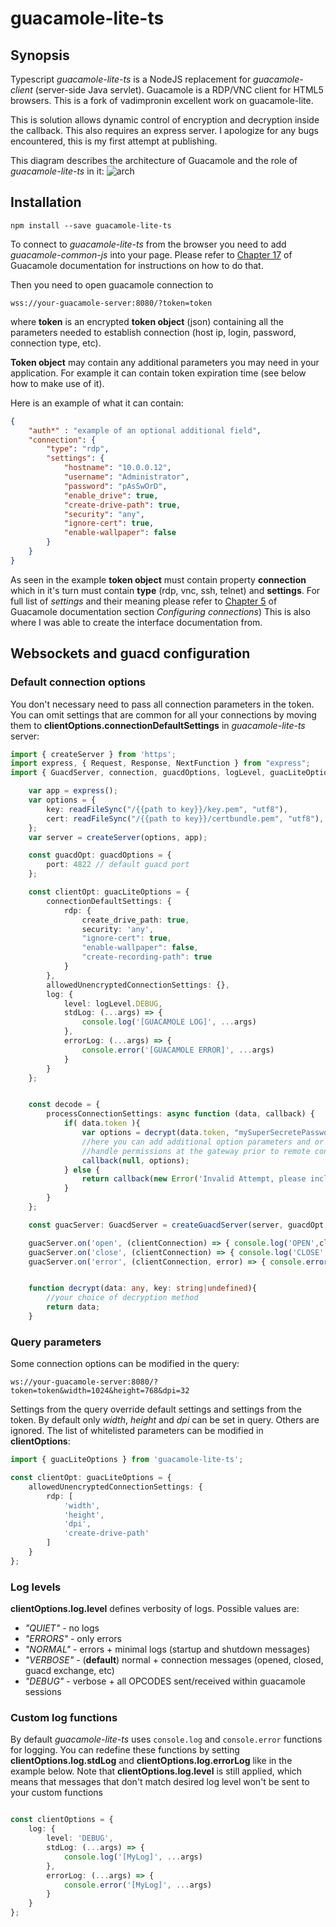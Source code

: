 # guacamole-lite-ts

## Synopsis
Typescript *guacamole-lite-ts* is a NodeJS replacement for *guacamole-client* (server-side Java servlet).
Guacamole is a RDP/VNC client for HTML5 browsers. This is a fork of vadimpronin excellent work on guacamole-lite.

This is solution allows dynamic control of encryption and decryption inside the callback. This also requires an express server. I apologize for any bugs encountered, this is my first attempt at publishing. 

This diagram describes the architecture of Guacamole and the role of *guacamole-lite-ts* in it:
![arch](https://cloud.githubusercontent.com/assets/5534215/25705792/3140af24-30e7-11e7-99a0-0f77c5bf2e73.png)


## Installation

```
npm install --save guacamole-lite-ts
```

To connect to *guacamole-lite-ts* from the browser you need to add *guacamole-common-js* into your page. Please refer to 
[Chapter 17](http://guacamole.incubator.apache.org/doc/gug/guacamole-common-js.html) of Guacamole documentation for instructions on how to 
do that.

Then you need to open guacamole connection to 

``
wss://your-guacamole-server:8080/?token=token
``

where **token** is an encrypted **token object** (json) containing all the parameters needed to establish connection (host ip, login, password, connection type, etc). 

**Token object** may contain any additional parameters you may need in your application. For example it can contain token
expiration time (see below how to make use of it).

Here is an example of what it can contain:

```json
{
    "auth*" : "example of an optional additional field",
    "connection": {
        "type": "rdp",
        "settings": {
            "hostname": "10.0.0.12",
            "username": "Administrator",
            "password": "pAsSwOrD",
            "enable_drive": true,
            "create-drive-path": true,
            "security": "any",
            "ignore-cert": true,
            "enable-wallpaper": false
        }
    }
}

```

As seen in the example **token object** must contain property **connection** which in it's turn must contain **type** (rdp, 
vnc, ssh, telnet) and **settings**. For full list of *settings* and their meaning please refer to 
[Chapter 5](http://guacamole.incubator.apache.org/doc/gug/configuring-guacamole.html#connection-configuration)
of Guacamole documentation section *Configuring connections*) This is also where I was able to create the interface documentation from.


## Websockets and guacd configuration

### Default connection options
You don't necessary need to pass all connection parameters in the token. You can omit settings that are common for all 
your connections by moving them to **clientOptions.connectionDefaultSettings** in *guacamole-lite-ts* server:



```typescript
import { createServer } from 'https';
import express, { Request, Response, NextFunction } from "express";
import { GuacdServer, connection, guacdOptions, logLevel, guacLiteOptions, createGuacdServer } from 'guacamole-lite-ts';

    var app = express();
    var options = {
        key: readFileSync("/{{path to key}}/key.pem", "utf8"),
        cert: readFileSync("/{{path to key}}/certbundle.pem", "utf8"),
    };
    var server = createServer(options, app);

    const guacdOpt: guacdOptions = {
        port: 4822 // default guacd port
    };

    const clientOpt: guacLiteOptions = {
        connectionDefaultSettings: {
            rdp: {
                create_drive_path: true,
                security: 'any',
                "ignore-cert": true,
                "enable-wallpaper": false,
                "create-recording-path": true
            }
        },
        allowedUnencryptedConnectionSettings: {},
        log: {
            level: logLevel.DEBUG,
            stdLog: (...args) => {
                console.log('[GUACAMOLE LOG]', ...args)
            },
            errorLog: (...args) => {
                console.error('[GUACAMOLE ERROR]', ...args)
            }
        }
    };


    const decode = {
        processConnectionSettings: async function (data, callback) {
            if( data.token ){
                var options = decrypt(data.token, "mySuperSecretePassword");
                //here you can add additional option parameters and or 
                //handle permissions at the gateway prior to remote connection
                callback(null, options);
            } else {
                return callback(new Error('Invalid Attempt, please include token'));
            }
        }
    };

    const guacServer: GuacdServer = createGuacdServer(server, guacdOpt, clientOpt, decode);

    guacServer.on('open', (clientConnection) => { console.log('OPEN',clientConnection) });
    guacServer.on('close', (clientConnection) => { console.log('CLOSE',clientConnection) });
    guacServer.on('error', (clientConnection, error) => { console.error(clientConnection, error) });


    function decrypt(data: any, key: string|undefined){
        //your choice of decryption method
        return data;
    }

```

### Query parameters
Some connection options can be modified in the query:

``
ws://your-guacamole-server:8080/?token=token&width=1024&height=768&dpi=32
``

Settings from the query override default settings and settings from the token.
By default only *width*, *height* and *dpi* can be set in query. Others are ignored.
The list of whitelisted parameters can be modified in **clientOptions**:

```typescript
import { guacLiteOptions } from 'guacamole-lite-ts';

const clientOpt: guacLiteOptions = {
    allowedUnencryptedConnectionSettings: {
        rdp: [
            'width',
            'height',
            'dpi',
            'create-drive-path'
        ]
    }
};
```


### Log levels

**clientOptions.log.level** defines verbosity of logs. Possible values are:
- *"QUIET"* - no logs
- *"ERRORS"* - only errors
- *"NORMAL"* - errors + minimal logs (startup and shutdown messages)
- *"VERBOSE"*  - (**default**) normal + connection messages (opened, closed, guacd exchange, etc)
- *"DEBUG"* - verbose + all OPCODES sent/received within guacamole sessions


### Custom log functions

By default *guacamole-lite-ts* uses `console.log` and `console.error` functions for logging.
You can redefine these functions by setting **clientOptions.log.stdLog**
and **clientOptions.log.errorLog** like in the example below. Note that **clientOptions.log.level**
is still applied, which means that messages that don't match desired log level won't be
sent to your custom functions  

```typescript

const clientOptions = {
    log: {
        level: 'DEBUG',
        stdLog: (...args) => {
            console.log('[MyLog]', ...args)
        },
        errorLog: (...args) => {
            console.error('[MyLog]', ...args)
        }
    }
};

```

